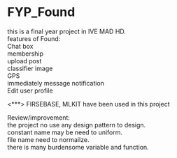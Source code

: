 # FYP_Found
this is a final year project in IVE MAD HD.</br>
features of Found:</br>
Chat box </br>
membership</br>
upload post</br>
classifier image</br>
GPS</br>
immediately message notification </br>
Edit user profile </br>

<***>
FIRSEBASE, MLKIT have been used in this project

















Review/improvement:</br>
the project no use any design pattern to design.</br>
constant name may be need to uniform.</br>
file name need to normailze.</br>
there is many burdensome variable and function.</br>


